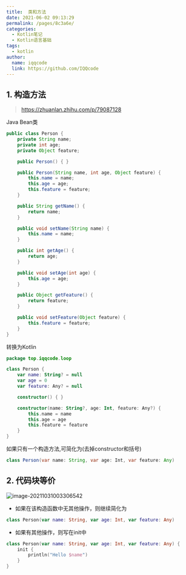 ```yaml
---
title:  类和方法
date: 2021-06-02 09:13:29
permalink: /pages/8c3a6e/
categories:
  - Kotlin笔记
  - Kotlin语言基础
tags:
  - kotlin
author:
  name: iqqcode
  link: https://github.com/IQQcode
---
```

## 1. 构造方法

> https://zhuanlan.zhihu.com/p/79087128



Java Bean类

```java
public class Person {
    private String name;
    private int age;
    private Object feature;

    public Person() { }

    public Person(String name, int age, Object feature) {
        this.name = name;
        this.age = age;
        this.feature = feature;
    }

    public String getName() {
        return name;
    }

    public void setName(String name) {
        this.name = name;
    }

    public int getAge() {
        return age;
    }

    public void setAge(int age) {
        this.age = age;
    }

    public Object getFeature() {
        return feature;
    }

    public void setFeature(Object feature) {
        this.feature = feature;
    }
}
```

转换为Kotlin

```kotlin
package top.iqqcode.loop

class Person {
    var name: String? = null
    var age = 0
    var feature: Any? = null

    constructor() { }

    constructor(name: String?, age: Int, feature: Any?) {
        this.name = name
        this.age = age
        this.feature = feature
    }
}
```

如果只有一个构造方法,可简化为(去掉constructor和括号)

```java
class Person(var name: String, var age: Int, var feature: Any)
```





## 2. 代码块等价

![image-20211031003306542](https://iqqcode-blog.oss-cn-beijing.aliyuncs.com/img-2021-later/202110310033849.png)

- 如果在该构造函数中无其他操作，则继续简化为

```kotlin
class Person(var name: String, var age: Int, var feature: Any)
```

- 如果有其他操作，则写在init中

```kotlin
class Person(var name: String, var age: Int, var feature: Any) {
    init {
        println("Hello $name")
    }
}
```






